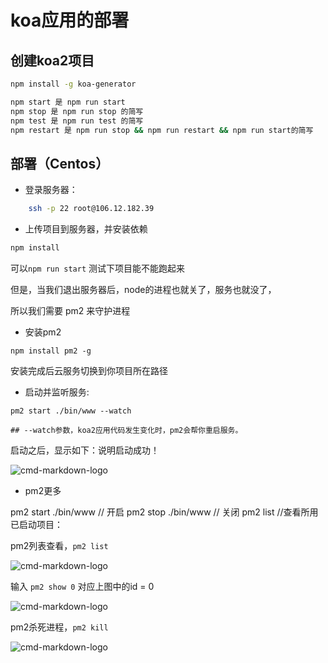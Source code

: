 # koa应用的部署

##  创建koa2项目

```bash
npm install -g koa-generator
```

```bash
npm start 是 npm run start
npm stop 是 npm run stop 的简写
npm test 是 npm run test 的简写
npm restart 是 npm run stop && npm run restart && npm run start的简写
```

## 部署（Centos）

- 登录服务器：

```bash
    ssh -p 22 root@106.12.182.39
```

- 上传项目到服务器，并安装依赖

```bash
npm install
```

可以`npm run start` 测试下项目能不能跑起来

但是，当我们退出服务器后，node的进程也就关了，服务也就没了，

所以我们需要 pm2 来守护进程

- 安装pm2

```
npm install pm2 -g
```

安装完成后云服务切换到你项目所在路径

- 启动并监听服务:

```
pm2 start ./bin/www --watch

## --watch参数，koa2应用代码发生变化时，pm2会帮你重启服务。

```

启动之后，显示如下：说明启动成功！

![cmd-markdown-logo](https://cdn.forguo.com/assets/imgs/pm2-start.png)


- pm2更多

pm2 start ./bin/www // 开启
pm2 stop ./bin/www // 关闭
pm2 list //查看所用已启动项目：


pm2列表查看，`pm2 list`

![cmd-markdown-logo](https://cdn.forguo.com/assets/imgs/pm2-list.png)

输入 `pm2 show 0` 对应上图中的id = 0

![cmd-markdown-logo](https://cdn.forguo.com/assets/imgs/pm2-show.png)

pm2杀死进程，`pm2 kill`

![cmd-markdown-logo](https://cdn.forguo.com/assets/imgs/pm2-kill.png)


